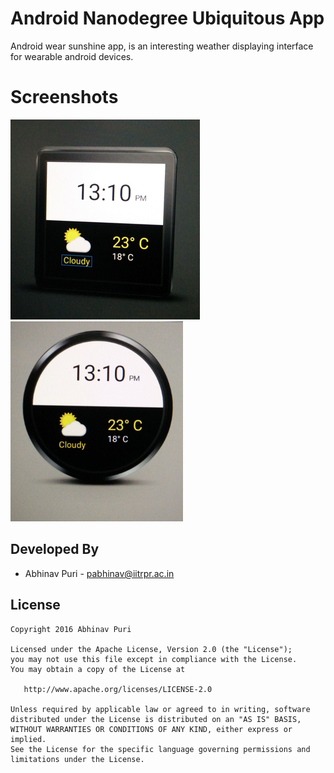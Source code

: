 Android Nanodegree Ubiquitous App
=================================
Android wear sunshine app, is an interesting weather displaying interface for wearable android devices. 

Screenshots
===========
![Demo Screenshot 1][1] ![Demo Screenshot 2][2]

Developed By
------------
* Abhinav Puri - <pabhinav@iitrpr.ac.in>

License
-------

    Copyright 2016 Abhinav Puri

    Licensed under the Apache License, Version 2.0 (the "License");
    you may not use this file except in compliance with the License.
    You may obtain a copy of the License at

       http://www.apache.org/licenses/LICENSE-2.0

    Unless required by applicable law or agreed to in writing, software
    distributed under the License is distributed on an "AS IS" BASIS,
    WITHOUT WARRANTIES OR CONDITIONS OF ANY KIND, either express or implied.
    See the License for the specific language governing permissions and
    limitations under the License.

[1]: ./demoPics/squareWear.png
[2]: ./demoPics/roundWear.png
